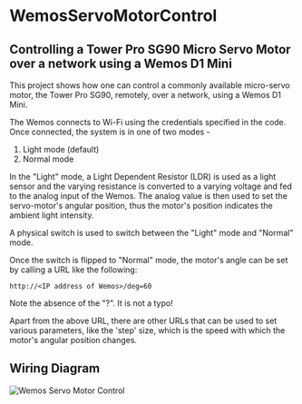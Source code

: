 # WemosServoMotorControl
## Controlling a Tower Pro SG90 Micro Servo Motor over a network using a Wemos D1 Mini

This project shows how one can control a commonly available micro-servo motor, the Tower Pro SG90, remotely, over a network, using a Wemos D1 Mini.

The Wemos connects to Wi-Fi using the credentials specified in the code. Once connected, the system is in one of two modes - 

1. Light mode (default)
2. Normal mode

In the "Light" mode, a Light Dependent Resistor (LDR) is used as a light sensor and the varying resistance is  converted to a varying voltage and fed to the analog input of the Wemos. The analog value is then used to set the servo-motor's angular position, thus the motor's position indicates the ambient light intensity.

A physical switch is used to switch between the "Light" mode and "Normal" mode.

Once the switch is flipped to "Normal" mode, the motor's angle can be set by calling a URL like the following:

```
http://<IP address of Wemos>/deg=60
```

Note the absence of the "?". It is not a typo!


Apart from the above URL, there are other URLs that can be used to set various parameters, like the 'step' size, which is the speed with which the motor's angular position changes.

## Wiring Diagram


![Wemos Servo Motor Control](https://github.com/ajithvasudevan/WemosServoMotorControl/raw/master/WemosServoMotorControl.png "Wemos Servo Motor Control")

  
  
